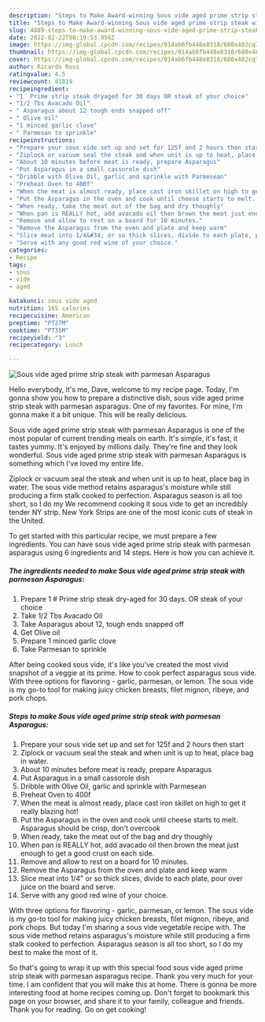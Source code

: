 ```yaml
---
description: "Steps to Make Award-winning Sous vide aged prime strip steak with parmesan Asparagus"
title: "Steps to Make Award-winning Sous vide aged prime strip steak with parmesan Asparagus"
slug: 4889-steps-to-make-award-winning-sous-vide-aged-prime-strip-steak-with-parmesan-asparagus
date: 2022-02-22T08:19:53.956Z
image: https://img-global.cpcdn.com/recipes/014ab6fb448e8318/680x482cq70/sous-vide-aged-prime-strip-steak-with-parmesan-asparagus-recipe-main-photo.jpg
thumbnail: https://img-global.cpcdn.com/recipes/014ab6fb448e8318/680x482cq70/sous-vide-aged-prime-strip-steak-with-parmesan-asparagus-recipe-main-photo.jpg
cover: https://img-global.cpcdn.com/recipes/014ab6fb448e8318/680x482cq70/sous-vide-aged-prime-strip-steak-with-parmesan-asparagus-recipe-main-photo.jpg
author: Ricardo Ross
ratingvalue: 4.5
reviewcount: 41819
recipeingredient:
- "1  Prime strip steak dryaged for 30 days OR steak of your choice"
- "1/2 Tbs Avacado Oil"
- " Asparagus about 12 tough ends snapped off"
- " Olive oil"
- "1 minced garlic clove"
- " Parmesan to sprinkle"
recipeinstructions:
- "Prepare your sous vide set up and set for 125f and 2 hours then start"
- "Ziplock or vacuum seal the steak and when unit is up to heat, place bag in water."
- "About 10 minutes before meat is ready, prepare Asparagus"
- "Put Asparagus in a small cassorole dish"
- "Dribble with Olive Oil, garlic and sprinkle with Parmesean"
- "Preheat Oven to 400f"
- "When the meat is almost ready, place cast iron skillet on high to get it really blazing hot!"
- "Put the Asparagus in the oven and cook until cheese starts to melt. Asparagus should be crisp, don&#39;t overcook"
- "When ready, take the meat out of the bag and dry thoughly"
- "When pan is REALLY hot, add avacado oil then brown the meat just enough to get a good crust on each side."
- "Remove and allow to rest on a board for 10 minutes."
- "Remove the Asparagus from the oven and plate and keep warm"
- "Slice meat into 1/4&#34; or so thick slices, divide to each plate, pour over juice on the board and serve."
- "Serve with any good red wine of your choice."
categories:
- Recipe
tags:
- sous
- vide
- aged

katakunci: sous vide aged 
nutrition: 165 calories
recipecuisine: American
preptime: "PT27M"
cooktime: "PT35M"
recipeyield: "3"
recipecategory: Lunch

---
```



![Sous vide aged prime strip steak with parmesan Asparagus](https://img-global.cpcdn.com/recipes/014ab6fb448e8318/680x482cq70/sous-vide-aged-prime-strip-steak-with-parmesan-asparagus-recipe-main-photo.jpg)

Hello everybody, it's me, Dave, welcome to my recipe page. Today, I'm gonna show you how to prepare a distinctive dish, sous vide aged prime strip steak with parmesan asparagus. One of my favorites. For mine, I'm gonna make it a bit unique. This will be really delicious.

Sous vide aged prime strip steak with parmesan Asparagus is one of the most popular of current trending meals on earth. It's simple, it's fast, it tastes yummy. It's enjoyed by millions daily. They're fine and they look wonderful. Sous vide aged prime strip steak with parmesan Asparagus is something which I've loved my entire life.

Ziplock or vacuum seal the steak and when unit is up to heat, place bag in water. The sous vide method retains asparagus&#39;s moisture while still producing a firm stalk cooked to perfection. Asparagus season is all too short, so I do my We recommend cooking it sous vide to get an incredibly tender NY strip. New York Strips are one of the most iconic cuts of steak in the United.


To get started with this particular recipe, we must prepare a few ingredients. You can have sous vide aged prime strip steak with parmesan asparagus using 6 ingredients and 14 steps. Here is how you can achieve it.

<!--inarticleads1-->

##### The ingredients needed to make Sous vide aged prime strip steak with parmesan Asparagus:

1. Prepare 1 # Prime strip steak dry-aged for 30 days. OR steak of your choice
1. Take 1/2 Tbs Avacado Oil
1. Take  Asparagus about 12, tough ends snapped off
1. Get  Olive oil
1. Prepare 1 minced garlic clove
1. Take  Parmesan to sprinkle


After being cooked sous vide, it&#39;s like you&#39;ve created the most vivid snapshot of a veggie at its prime. How to cook perfect asparagus sous vide. With three options for flavoring - garlic, parmesan, or lemon. The sous vide is my go-to tool for making juicy chicken breasts, filet mignon, ribeye, and pork chops. 

<!--inarticleads2-->

##### Steps to make Sous vide aged prime strip steak with parmesan Asparagus:

1. Prepare your sous vide set up and set for 125f and 2 hours then start
1. Ziplock or vacuum seal the steak and when unit is up to heat, place bag in water.
1. About 10 minutes before meat is ready, prepare Asparagus
1. Put Asparagus in a small cassorole dish
1. Dribble with Olive Oil, garlic and sprinkle with Parmesean
1. Preheat Oven to 400f
1. When the meat is almost ready, place cast iron skillet on high to get it really blazing hot!
1. Put the Asparagus in the oven and cook until cheese starts to melt. Asparagus should be crisp, don&#39;t overcook
1. When ready, take the meat out of the bag and dry thoughly
1. When pan is REALLY hot, add avacado oil then brown the meat just enough to get a good crust on each side.
1. Remove and allow to rest on a board for 10 minutes.
1. Remove the Asparagus from the oven and plate and keep warm
1. Slice meat into 1/4&#34; or so thick slices, divide to each plate, pour over juice on the board and serve.
1. Serve with any good red wine of your choice.


With three options for flavoring - garlic, parmesan, or lemon. The sous vide is my go-to tool for making juicy chicken breasts, filet mignon, ribeye, and pork chops. But today I&#39;m sharing a sous vide vegetable recipe with. The sous vide method retains asparagus&#39;s moisture while still producing a firm stalk cooked to perfection. Asparagus season is all too short, so I do my best to make the most of it. 

So that's going to wrap it up with this special food sous vide aged prime strip steak with parmesan asparagus recipe. Thank you very much for your time. I am confident that you will make this at home. There is gonna be more interesting food at home recipes coming up. Don't forget to bookmark this page on your browser, and share it to your family, colleague and friends. Thank you for reading. Go on get cooking!
